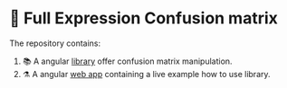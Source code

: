 # 🚀 Full Expression Confusion matrix

The repository contains:

1. 📚 A angular [library](./projects/confusion-matrix) offer confusion matrix manipulation.
2. ⚗️ A angular [web app](./projects/web-app) containing a live example how to use library.

